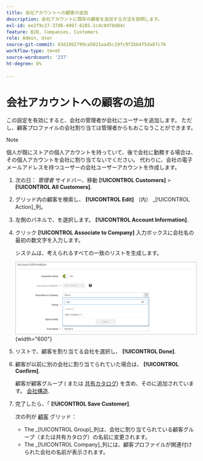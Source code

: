 ```yaml
---
title: 会社アカウントへの顧客の追加
description: 会社アカウントに既存の顧客を追加する方法を説明します。
exl-id: ee2f9c27-37d6-4997-8285-1c4c84f8d04c
feature: B2B, Companies, Customers
role: Admin, User
source-git-commit: 03d1892799ca5021aad5c19fc9f2bb4f5da87c76
workflow-type: tm+mt
source-wordcount: '237'
ht-degree: 0%

---
```


# 会社アカウントへの顧客の追加

この設定を有効にすると、会社の管理者が会社にユーザーを追加します。 ただし、顧客プロファイルの会社割り当ては管理者からもおこなうことができます。

>[!NOTE]
>
>個人が既にストアの個人アカウントを持っていて、後で会社に勤務する場合は、その個人アカウントを会社に割り当てないでください。 代わりに、会社の電子メールアドレスを持つユーザーの会社ユーザーアカウントを作成します。

1. 次の日： _管理者_ サイドバー、移動 **[!UICONTROL Customers]** > **[!UICONTROL All Customers]**.

1. グリッド内の顧客を検索し、 **[!UICONTROL Edit]** （内） _[!UICONTROL Action]_列。

1. 左側のパネルで、を選択します。 **[!UICONTROL Account Information]**.

1. クリック **[!UICONTROL Associate to Company]** 入力ボックスに会社名の最初の数文字を入力します。

   システムは、考えられるすべての一致のリストを生成します。

   ![会社に関連付け](./assets/company-assign-customer-account.png){width="600"}

1. リストで、顧客を割り当てる会社を選択し、 **[!UICONTROL Done]**.

1. 顧客が以前に別の会社に割り当てられていた場合は、 **[!UICONTROL Confirm]**.

   顧客が顧客グループ ( または [共有カタログ](catalog-shared.md)) を含め、そのに追加されています。 [会社構造](account-company-structure.md).

1. 完了したら、「 **[!UICONTROL Save Customer]**.

   次の列が [顧客](../customers/customers-all.md) グリッド：

   - The _[!UICONTROL Group]_列は、会社に割り当てられている顧客グループ（または共有カタログ）の名前に変更されます。
   - The _[!UICONTROL Company]_列には、顧客プロファイルが関連付けられた会社の名前が表示されます。
